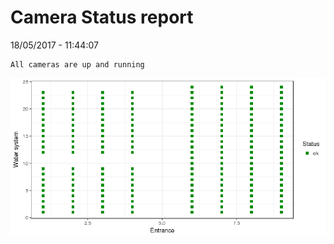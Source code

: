 Camera Status report
================
18/05/2017 - 11:44:07

    All cameras are up and running

![](camreport_files/figure-markdown_github/unnamed-chunk-2-1.png)
